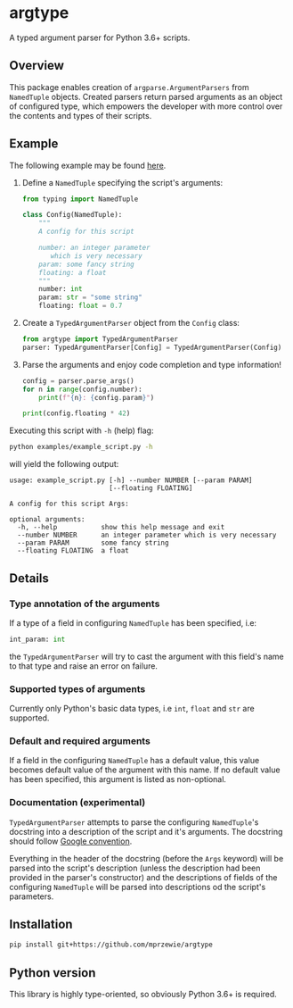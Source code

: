 # argtype
A typed argument parser for Python 3.6+ scripts.

## Overview
This package enables creation of `argparse.ArgumentParsers` from `NamedTuple` objects. 
Created parsers return parsed arguments as an object of configured type, which empowers the developer with more control 
over the contents and types of their scripts.

## Example
The following example may be found [here](examples/example.py).

1. Define a `NamedTuple` specifying the script's arguments:
    ```python
    from typing import NamedTuple
    
    class Config(NamedTuple):
        """
        A config for this script
    
        number: an integer parameter
           which is very necessary
        param: some fancy string
        floating: a float
        """
        number: int
        param: str = "some string"
        floating: float = 0.7
    ```

2. Create a `TypedArgumentParser` object from the `Config` class:
    ```python
    from argtype import TypedArgumentParser
    parser: TypedArgumentParser[Config] = TypedArgumentParser(Config)
    ```

3. Parse the arguments and enjoy code completion and type information!
    ```python
    config = parser.parse_args()
    for n in range(config.number):
        print(f"{n}: {config.param}")

    print(config.floating * 42)
    ```

Executing this script with `-h` (help) flag:
```bash
python examples/example_script.py -h
```

will yield the following output:
```
usage: example_script.py [-h] --number NUMBER [--param PARAM]
                         [--floating FLOATING]

A config for this script Args:

optional arguments:
  -h, --help           show this help message and exit
  --number NUMBER      an integer parameter which is very necessary
  --param PARAM        some fancy string
  --floating FLOATING  a float

```

## Details

### Type annotation of the arguments 
If a type of a field in configuring `NamedTuple` has been specified, i.e:
```python
int_param: int
```
the `TypedArgumentParser` will try to cast the argument with this field's name to that type and raise an error on failure.

### Supported types of arguments
Currently only Python's basic data types, i.e `int`, `float` and `str` are supported.

### Default and required arguments
If a field in the configuring `NamedTuple` has a default value, this value becomes default value of the argument with this name.
If no default value has been specified, this argument is listed as non-optional.

### Documentation (experimental)
`TypedArgumentParser` attempts to parse the configuring `NamedTuple`'s docstring into a description of the script and it's arguments.
The docstring should follow [Google convention](https://github.com/google/styleguide/blob/gh-pages/pyguide.md#38-comments-and-docstrings).

Everything in the header of the docstring (before the `Args` keyword) will be parsed into the script's description 
(unless the description had been provided in the parser's constructor) and the descriptions of fields of the configuring `NamedTuple` 
will be parsed into descriptions od the script's parameters.

## Installation

```bash
pip install git+https://github.com/mprzewie/argtype
```

## Python version
This library is highly type-oriented, so obviously Python 3.6+ is required.